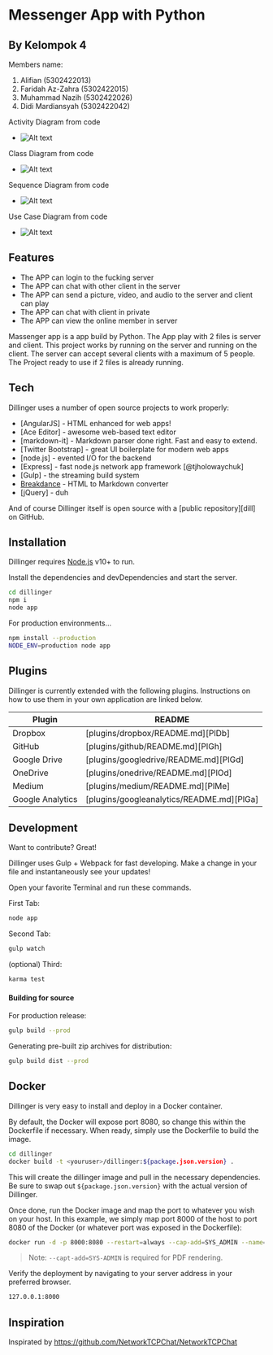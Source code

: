 # Messenger App with Python
## By Kelompok 4
Members name:
1. Alifian            (5302422013)
2. Faridah Az-Zahra   (5302422015)
3. Muhammad Nazih     (5302422026)
4. Didi Mardiansyah   (5302422042)

Activity Diagram from code
- ![Alt text](https://github.com/Cakra-Angkasa/Project_PBO-Kelompok_4/blob/main/diagram/ACTIVITYDIAGRAM.drawio.png)

Class Diagram from code
- ![Alt text](https://github.com/Cakra-Angkasa/Project_PBO-Kelompok_4/blob/main/diagram/CLASSDIAGRAM.drawio.png)

Sequence Diagram from code
- ![Alt text](https://github.com/Cakra-Angkasa/Project_PBO-Kelompok_4/blob/main/diagram/SEQUENCEDIAGRAM.drawio.png)

Use Case Diagram from code
- ![Alt text](https://github.com/Cakra-Angkasa/Project_PBO-Kelompok_4/blob/main/diagram/UCDDIAGRAM.drawio.png)


## Features

- The APP can login to the fucking server
- The APP can chat with other client in the server
- The APP can send a picture, video, and audio to the server and client can play
- The APP can chat with client in private
- The APP can view the online member in server

Massenger app is a app build by Python. The App play with 2 files is server and client.
This project works by running on the server and running on the client. The server can accept several clients with a maximum of 5 people.
The Project ready to use if 2 files is already running.



## Tech

Dillinger uses a number of open source projects to work properly:

- [AngularJS] - HTML enhanced for web apps!
- [Ace Editor] - awesome web-based text editor
- [markdown-it] - Markdown parser done right. Fast and easy to extend.
- [Twitter Bootstrap] - great UI boilerplate for modern web apps
- [node.js] - evented I/O for the backend
- [Express] - fast node.js network app framework [@tjholowaychuk]
- [Gulp] - the streaming build system
- [Breakdance](https://breakdance.github.io/breakdance/) - HTML
to Markdown converter
- [jQuery] - duh

And of course Dillinger itself is open source with a [public repository][dill]
 on GitHub.

## Installation

Dillinger requires [Node.js](https://nodejs.org/) v10+ to run.

Install the dependencies and devDependencies and start the server.

```sh
cd dillinger
npm i
node app
```

For production environments...

```sh
npm install --production
NODE_ENV=production node app
```

## Plugins

Dillinger is currently extended with the following plugins.
Instructions on how to use them in your own application are linked below.

| Plugin | README |
| ------ | ------ |
| Dropbox | [plugins/dropbox/README.md][PlDb] |
| GitHub | [plugins/github/README.md][PlGh] |
| Google Drive | [plugins/googledrive/README.md][PlGd] |
| OneDrive | [plugins/onedrive/README.md][PlOd] |
| Medium | [plugins/medium/README.md][PlMe] |
| Google Analytics | [plugins/googleanalytics/README.md][PlGa] |

## Development

Want to contribute? Great!

Dillinger uses Gulp + Webpack for fast developing.
Make a change in your file and instantaneously see your updates!

Open your favorite Terminal and run these commands.

First Tab:

```sh
node app
```

Second Tab:

```sh
gulp watch
```

(optional) Third:

```sh
karma test
```

#### Building for source

For production release:

```sh
gulp build --prod
```

Generating pre-built zip archives for distribution:

```sh
gulp build dist --prod
```

## Docker

Dillinger is very easy to install and deploy in a Docker container.

By default, the Docker will expose port 8080, so change this within the
Dockerfile if necessary. When ready, simply use the Dockerfile to
build the image.

```sh
cd dillinger
docker build -t <youruser>/dillinger:${package.json.version} .
```

This will create the dillinger image and pull in the necessary dependencies.
Be sure to swap out `${package.json.version}` with the actual
version of Dillinger.

Once done, run the Docker image and map the port to whatever you wish on
your host. In this example, we simply map port 8000 of the host to
port 8080 of the Docker (or whatever port was exposed in the Dockerfile):

```sh
docker run -d -p 8000:8080 --restart=always --cap-add=SYS_ADMIN --name=dillinger <youruser>/dillinger:${package.json.version}
```

> Note: `--capt-add=SYS-ADMIN` is required for PDF rendering.

Verify the deployment by navigating to your server address in
your preferred browser.

```sh
127.0.0.1:8000
```

## Inspiration
Inspirated by https://github.com/NetworkTCPChat/NetworkTCPChat
